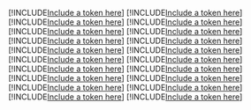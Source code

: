 [!INCLUDE[Include a token here](refs1522431904708/r1.md)]
[!INCLUDE[Include a token here](refs1522431904708/r2.md)]
[!INCLUDE[Include a token here](refs1522431904708/r3.md)]
[!INCLUDE[Include a token here](refs1522431904708/r4.md)]
[!INCLUDE[Include a token here](refs1522431904708/r5.md)]
[!INCLUDE[Include a token here](refs1522431904708/r6.md)]
[!INCLUDE[Include a token here](refs1522431904708/r7.md)]
[!INCLUDE[Include a token here](refs1522431904708/r8.md)]
[!INCLUDE[Include a token here](refs1522431904708/r9.md)]
[!INCLUDE[Include a token here](refs1522431904708/r10.md)]
[!INCLUDE[Include a token here](refs1522431904708/r11.md)]
[!INCLUDE[Include a token here](refs1522431904708/r12.md)]
[!INCLUDE[Include a token here](refs1522431904708/r13.md)]
[!INCLUDE[Include a token here](refs1522431904708/r14.md)]
[!INCLUDE[Include a token here](refs1522431904708/r15.md)]
[!INCLUDE[Include a token here](refs1522431904708/r16.md)]
[!INCLUDE[Include a token here](refs1522431904708/r17.md)]
[!INCLUDE[Include a token here](refs1522431904708/r18.md)]
[!INCLUDE[Include a token here](refs1522431904708/r19.md)]
[!INCLUDE[Include a token here](refs1522431904708/r20.md)]